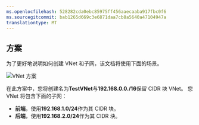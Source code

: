 ```yaml
---
ms.openlocfilehash: 528282cda0ebc85975ff456aaecaaba917fbc0f6
ms.sourcegitcommit: bab1265d669c3e6871daa7cb8a5640a47104947a
translationtype: MT
---
```

## 方案

为了更好地说明如何创建 VNet 和子网，该文档将使用下面的场景。

![VNet 方案](./media/virtual-networks-create-vnet-scenario-include/vnet-scenario.png)

在此方案中，您将创建名为**TestVNet**与**192.168.0.0./16**保留 CIDR 块 VNet。 您 VNet 将包含下面的子网︰ 

- **前端**，使用**192.168.1.0/24**作为其 CIDR 块。
- **后端**，使用**192.168.2.0/24**作为其 CIDR 块。

 